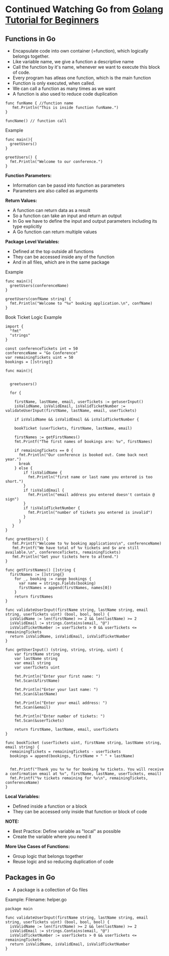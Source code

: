# Continued Watching Go from [Golang Tutorial for Beginners](https://www.youtube.com/watch?v=yyUHQIec83I)

## Functions in Go
- Encapsulate code into own container (=function), which logically belongs together.
- Like variable name, we give a function a descriptive name
- Call the function by it's name, whenever we want to execute this block of code.
- Every program has atleas one function, which is the main function
- Function is only executed, when called.
- We can call a function as many times as we want
- A function is also used to reduce code duplication

```
func funName { //function name
   fmt.Println("This is inside function funName.")
}

funcName() // function call
```

Example
```
func main(){
  greetUsers()
}

greetUsers() {
  fmt.Println("Welcome to our conference.")
}
```

**Function Parameters:**
- Information can be passd into function as parameters
- Parameters are also called as arguments

**Return Values:**
- A function can return data as a result
- So a function can take an input and return an output
- In Go we have to define the input and output parameters including its type explicitly
- A Go function can return multiple values

**Package Level Variables:**
- Defined at the top outside all functions
- They can be accessed inside any of the function
- And in all files, which are in the same package

Example
```
func main(){
  greetUsers(conferenceName)
}

greetUsers(confName string) {
  fmt.Println("Welcome to "%v" booking application.\n", confName)
}
```

Book Ticket Logic Example
```
import {
  "fmt"
  "strings"
}

const conferenceTickets int = 50
conferenceName = "Go Conference"
var remainingTickets uint = 50
bookings = []string{}

func main(){
  
  
  greetusers()
  
  for {
    
    firstName, lastName, email, userTickets := getuserInput()
    isValidName, isValidEmail, isValidTicketNumber := validateUserInput(firstName, lastName, email, userTickets)
    
    if isValidName && isValidEmail && isValidTicketNumber {
      
    bookTicket (userTickets, firstName, lastName, email)
    
    firstNames := getFirstNames()
    fmt.Printf("The first names of bookings are: %v", firstNames)
    
    if remainingTickets == 0 {
      fmt.Println("Our conference is booked out. Come back next year.")
      break
    } else {
        if !isValidName {
          fmt.Println("first name or last name you entered is too short.")
        }
        if !isValidEmail {
          fmt.Println("email address you entered doesn't contain @ sign")
        }
        if !isValidTicketNumber {
          fmt.Println("number of tickets you entered is invalid")
        }
      }
   }
}

func greetUsers() {
   fmt.Printf("Welcome to %v booking applications\n", conferenceName)
   fmt.Printf("We have total of %v tickets and $v are still available.\n", conferenceTickets, remainingTickets)
   fmt.Println("Get your tickets here to attend.")
}

func getFirstNames() []string {
  firstNames := []string{}
    for _, booking := range bookings {
      var name = strings.Fields(booking)
      firstNames = append(firstNames, names[0])
    }
    return firstNames
}

func validateUserInput(firstName string, lastName string, email string, userTickets uint) (bool, bool, bool) {
  isValidName := len(firstName) >= 2 && len(lastName) >= 2
  isValidEmail := strings.Contains(email, "@")
  isValidTicketNumber := userTickets > 0 && userTickets <= remainingTickets
  return isValidName, isValidEmail, isValidTicketNumber
}

func getUserInput() (string, string, string, uint) {
    var firstName string
    var lastName string
    var email string
    var userTickets uint

    fmt.Println("Enter your first name: ")
    fmt.Scan(&firstName)

    fmt.Println("Enter your last name: ")
    fmt.Scan(&lastName)

    fmt.Println("Enter your email address: ")
    fmt.Scan(&email)

    fmt.Println("Enter number of tickets: ")
    fmt.Scan(&userTickets)
    
    return firstName, lastName, email, userTickets
}

func bookTicket (userTickets uint, firstName string, lastName string, email string) {
  remainingTickets = remainingTickets - userTickets
  bookings = append(bookings, firstName + " " + lastName)
      
      
  fmt.Printf("Thank you %v %v for booking %v tickets. You will receive a confirmation email at %v", firstName, lastName, userTickets, email)
  fmt.Printf("%v tickets remaining for %v\n", remainingTickets, conferenceName)
}
```

**Local Variables:**
- Defined inside a function or a block
- They can be accessed only inside that function or block of code

**NOTE:**
- Best Practice: Define variable as "local" as possible
- Create the variable where you need it

**More Use Cases of Functions:**
- Group logic that belongs together
- Reuse logic and so reducing duplication of code

## Packages in Go
- A package is a collection of Go files

Example: Filename: helper.go
```
package main

func validateUserInput(firstName string, lastName string, email string, userTickets uint) (bool, bool, bool) {
  isValidName := len(firstName) >= 2 && len(lastName) >= 2
  isValidEmail := strings.Contains(email, "@")
  isValidTicketNumber := userTickets > 0 && userTickets <= remainingTickets
  return isValidName, isValidEmail, isValidTicketNumber
}
```
